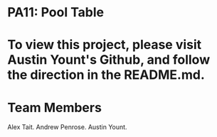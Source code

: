 # PA11: Pool Table

# To view this project, please visit Austin Yount's Github, and follow the direction in the README.md.

# Team Members
Alex Tait.
Andrew Penrose.
Austin Yount.

